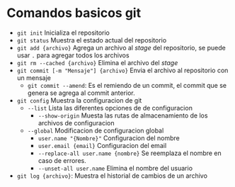 # Comandos basicos git

* `git init` Inicializa el repositorio
* `git status` Muestra el estado actual del repositorio
* `git add {archivo}` Agrega un archivo al _stage_ del repositorio, se puede usar `.` para agregar todos los archivos
* `git rm --cached {archivo}` Elimina el archivo del _stage_
* `git commit [-m "Mensaje"] {archivo}` Envia el archivo al repositorio con un mensaje
    * `git commit --amend`: Es el remiendo de un commit, el commit que se genera se agrega al commit anterior.
* `git config` Muestra la configuracion de git
    * `--list` Lista las diferentes opciones de de configuracion
        * `--show-origin` Muesta las rutas de almacenamiento de los archivos de configuracion
    * `--global` Modificacion de configuracion global
        * `user.name "{Nombre}"` Configuracion del nombre
        * `user.email {email}` Configuracion del email
        * `--replace-all user.name {nombre}` Se reemplaza el nombre en caso de errores.
        * `--unset-all user.name` Elimina el nombre del usuario
* `git log {archivo}`: Muestra el historial de cambios de un archivo
